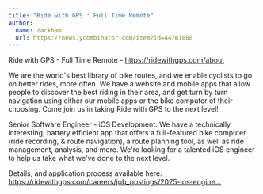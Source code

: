 ```yaml
---
title: "Ride with GPS : Full Time Remote"
author:
  name: zackham
  url: https://news.ycombinator.com/item?id=44761008
---
```

Ride with GPS - Full Time Remote - <a href="https:&#x2F;&#x2F;ridewithgps.com&#x2F;about" rel="nofollow">https:&#x2F;&#x2F;ridewithgps.com&#x2F;about</a>

We are the world&#x27;s best library of bike routes, and we enable cyclists to go on better rides, more often. We have a website and mobile apps that allow people to discover the best riding in their area, and get turn by turn navigation using either our mobile apps or the bike computer of their choosing. Come join us in taking Ride with GPS to the next level!

Senior Software Engineer - iOS Development: We have a technically interesting, battery efficient app that offers a full-featured bike computer (ride recording, &amp; route navigation), a route planning tool, as well as ride management, analysis, and more. We&#x27;re looking for a talented iOS engineer to help us take what we&#x27;ve done to the next level.

Details, and application process available here: <a href="https:&#x2F;&#x2F;ridewithgps.com&#x2F;careers&#x2F;job_postings&#x2F;2025-ios-engineer?posting_source=hn" rel="nofollow">https:&#x2F;&#x2F;ridewithgps.com&#x2F;careers&#x2F;job_postings&#x2F;2025-ios-engine...</a>
<JobApplication />
